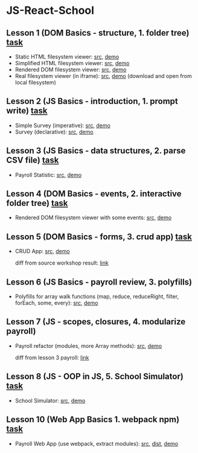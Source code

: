 # JS-React-School

## Lesson 1 (DOM Basics - structure, 1. folder tree) [task](https://github.com/pdffiller/js-react-school-tasks/blob/master/DOM%20Basics/01-folder-tree.md)

* Static HTML filesystem viewer: [src](https://github.com/Cath-kb/js-school/tree/master/lesson1/staticHtml), [demo](https://cath-kb.github.io/js-school/lesson1/staticHtml/index.html)
* Simplified HTML filesystem viewer: [src](https://github.com/Cath-kb/js-school/tree/master/lesson1/simpleStaticHtml), [demo](https://cath-kb.github.io/js-school/lesson1/simpleStaticHtml/index.html)
* Rendered DOM filesystem viewer: [src](https://github.com/Cath-kb/js-school/tree/master/lesson1/renderDom), [demo](https://cath-kb.github.io/js-school/lesson1/renderDom/index.html)
* Real filesystem viewer (in iframe): [src](https://github.com/Cath-kb/js-school/tree/master/lesson1/realHtmlIframe), [demo](https://cath-kb.github.io/js-school/lesson1/realHtmlIframe/index.html) (download and open from local filesystem)

## Lesson 2 (JS Basics - introduction, 1. prompt write) [task](https://github.com/pdffiller/js-react-school-tasks/blob/master/JS%20Basics/01-prompt-write.md)

* Simple Survey (imperative): [src](https://github.com/Cath-kb/js-school/tree/master/lesson2/surveySimple.html), [demo](https://cath-kb.github.io/js-school/lesson2/surveySimple.html)
* Survey (declarative): [src](https://github.com/Cath-kb/js-school/tree/master/lesson2/survey.html), [demo](https://cath-kb.github.io/js-school/lesson2/survey.html)

## Lesson 3 (JS Basics - data structures, 2. parse CSV file) [task](https://github.com/pdffiller/js-react-school-tasks/blob/master/JS%20Basics/05-parse-csv-file.md)

* Payroll Statistic: [src](https://github.com/Cath-kb/js-school/tree/master/lesson3/payroll), [demo](https://cath-kb.github.io/js-school/lesson3/payroll/index.html)

## Lesson 4 (DOM Basics - events, 2. interactive folder tree) [task](https://github.com/pdffiller/js-react-school-tasks/blob/master/DOM%20Basics/02-events.md)
* Rendered DOM filesystem viewer with some events: [src](https://github.com/Cath-kb/js-school/tree/master/lesson4/fileSystem), [demo](https://cath-kb.github.io/js-school/lesson4/fileSystem/index.html)

## Lesson 5 (DOM Basics - forms, 3. crud app) [task](https://github.com/pdffiller/js-react-school-tasks/blob/master/DOM%20Basics/03-crud-data.md)
* CRUD App: [src](https://github.com/Cath-kb/js-school/tree/master/lesson5/crud), [demo](https://cath-kb.github.io/js-school/lesson5/crud/index.html)

  diff from source workshop result: [link](https://github.com/Cath-kb/js-school/compare/data-form-table-bind...crud)

## Lesson 6 (JS Basics - payroll review, 3. polyfills)
* Polyfills for array walk functions (map, reduce, reduceRight, filter, forEach, some, every): [src](https://github.com/Cath-kb/js-school/tree/master/lesson6/polyfills.js), [demo](https://cath-kb.github.io/js-school/lesson6/index.html)

## Lesson 7 (JS - scopes, closures, 4. modularize payroll)
* Payroll refactor (modules, more Array methods): [src](https://github.com/Cath-kb/js-school/tree/master/lesson7/payroll), [demo](https://cath-kb.github.io/js-school/lesson7/payroll/index.html)

  diff from lesson 3 payroll: [link](https://github.com/Cath-kb/js-school/compare/payroll...payroll-modules?diff=split&name=payroll-modules)

## Lesson 8 (JS - OOP in JS, 5. School Simulator) [task](https://github.com/pdffiller/js-react-school-tasks/blob/master/JS%20Basics/07-oop-school.md)
* School Simulator: [src](https://github.com/Cath-kb/js-school/tree/master/lesson8/simSchool), [demo](https://cath-kb.github.io/js-school/lesson8/simSchool/index.html)

## Lesson 10 (Web App Basics 1. webpack npm) [task](https://github.com/pdffiller/js-react-school-tasks/blob/master/Web%20App%20Basics/01-webpack-npm.md)
* Payroll Web App (use webpack, extract modules): [src](https://github.com/Cath-kb/js-school/tree/master/lesson10/payrollApp), [dist](https://github.com/Cath-kb/js-school/tree/gh-pages/lesson10/payrollApp), [demo](https://cath-kb.github.io/js-school/lesson10/payrollApp/)
